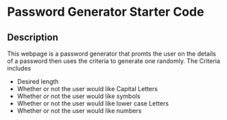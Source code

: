 # Password Generator Starter Code
## Description
This webpage is a password generator that promts the user on the details of a password then uses the criteria to generate one randomly. 
The Criteria includes
* Desired length
* Whether or not the user would like Capital Letters
* Whether or not the user would like symbols
* Whether or not the user would like lower case Letters
* Whether or not the user would like numbers
